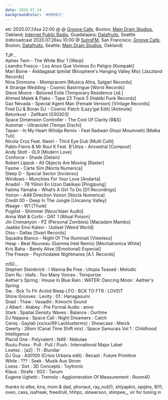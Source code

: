 ```yaml
---
date: 2020.07.24
backgroundColor: '#9999CC'
---
```


etc 2020.07.24sa 22:00 @ @ [Groove Cafe](http://grove.cafe/), Boston; [Main Drain Studios](http://www.youtube.com/maindrainstudios/), Oakland; [Internet Public Radio](http://www.internetpublicradio.live/), Guadalajara; [](http://groove.cafe/)[Datafruits](https://datafruits.fm/), Seattle  
(rebroadcast 2020.07.26su 10:00 @ [SutroFM](https://www.sutrofm.net/), San Francisco; [Groove Cafe](http://groove.cafe/), Boston; [Datafruits](https://datafruits.fm/), Seattle; [Main Drain Studios](https://www.youtube.com/maindrainstudios), Oakland)  

TJP...  
Aphex Twin - The White Blur 1 \[Warp\]  
Leandro Fresco - Los Anos Que Vivimos En Peligro \[Kompakt\]  
Mari Boine - Álddagasat Ipmilat (Biosphere's Hanging Valley Mix) \[Jazzland Records\]  
Nina Simmons - Mompracem \[Musica Altra, Salgari Records\]  
A Strange Wedding - Cosmic Bastringue \[Worst Records\]  
Steve Moore - Beloved Exile \[Temporary Residence Ltd.\]  
Ahmed Malek & Flako - Tape 23 Track 5 \[Habibi Funk Records\]  
Gaz Nevada - Special Agent Man (Female Version) \[Vintage Records\]  
Fred DJ & Boran DJ - Cosmic Patch (Lazy’gal Edit) \[Antinote\]  
Betonkust - Zelfkant \[030303\]  
Space Dimension Controller - The Cost Of Clarity \[R&S\]  
Automat - Ultraviolet \[Tempo Dischi\]  
Tapan - In My Heart (Khidja Remix - Feat Radwan Ghazi Moumneh) \[Malka Tuti\]  
Nicola Cruz Feat. Nasiri - Third Eye Dub \[Multi Culti\]  
Pablo Fierro & Mr Roul K Feat. B’Utiza - Ancestral \[Compost\]  
Andy Stott - 0L9 \[Modern Love\]  
Conforce - Shade \[Delsin\]  
Robert Lippok - All Objects Are Moving \[Raster\]  
Fasme - Carte Sim \[Nocta Numerica\]  
Sleep D - Special Sector \[Incienso\]  
Windows - Munchies For Your Love \[Andarta\]  
Anadol - 78 Yilinin En Uzun Dakikasi \[Pingipung\]  
Fatima Yamaha - What’s A Girl To Do \[D1 Recordings\]  
Voiron - A48 Direction Voiron \[Nocta Numerica\]  
Credit 00 - Deep In The Jungle \[Uncanny Valley\]  
Waage - W1 \[Thule\]  
Pugilist - Shimmer \[Nous’klaer Audio\]  
Anna Wall & Corbi - DAT 1 \[Ritual Poison\]  
Jin Cromanyon - PZ (Personal Zombies) \[Macadam Mambo\]  
Jaakko Eino Kalevi - Uutiset \[Weird World\]  
Otso - Dallas \[Svart Records\]  
Squadra Blanco - Night Of The Illuminati \[Viewlexx\]  
Heap - Beat Nouveau (Gamma Intel Remix) \[Mechatronica White\]  
Kris Baha - Barely Alive \[(Emotional) Especial\]  
The Freeze - Psychodalek Nightmares \[A.1. Records\]  

m50...  
Stephen Steinbrick : I Wanna Be Free : Utopia Teased : Melodic  
Dam Ru : Idafa : Too Many Voices : Temporize  
Aether's Spring : House In Blue Rain : WATER: Dancing Moon : Aether's Spring  
Sw. : Bck To Ftr Aciiiid Bleep LFO : BCK TO FTR : LOVEIT  
Shine Grooves : Levity : 01 : Hanagasumi  
Snad : Thaw : Vasadhi : Kimochi Sound  
J Albert : Atabey : Pre Formal Audio : anno  
Stark : Spatial Density Waves : Balance : Ourtime  
DJ Najaora : Space Call : Night Dreamers : Catch  
Ceniq : Gaylab (xx/xx/99 Lacklustermx) : Showcase : Merck  
Qwerty : 26xm (Canal Time Shift mix) : Space Samurais Vol 1 : Childhood Intelligence  
Placid One : Polyvalent : N49 : Nebulae  
Ruutu Poiss : Pull : Pull / Push : International Major Label  
Lowtec : \[a2\] : 11 : Blundar  
DJ Guy : ASII100 (Crisis Urbana edit) : Recast : Future Primitive  
While : ??? : Seek : Musik Aus Strom  
Loess : Sixt : 3D Concepts : Toytronic  
Klaus : Strafe : 002 : Tanum  
Eugene Ughetti : Tremolo : Agglomeration Of Measurement : Room40  

thanks to elbe, kira, mom & dad, phonaut, ray\_rod(!), shlyapkin, opqlns, 8i11, oven, cass, isafreak, freedrull, hhhpc, slowerson, stimpee\_, vir for tuning in